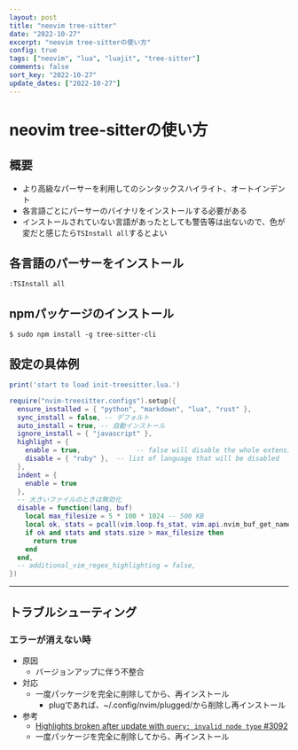 ```yaml
---
layout: post
title: "neovim tree-sitter"
date: "2022-10-27"
excerpt: "neovim tree-sitterの使い方"
config: true
tags: ["neovim", "lua", "luajit", "tree-sitter"]
comments: false
sort_key: "2022-10-27"
update_dates: ["2022-10-27"]
---
```


# neovim tree-sitterの使い方

## 概要
 - より高級なパーサーを利用してのシンタックスハイライト、オートインデント
 - 各言語ごとにパーサーのバイナリをインストールする必要がある
 - インストールされていない言語があったとしても警告等は出ないので、色が変だと感じたら`TSInstall all`するとよい

## 各言語のパーサーをインストール

```console
:TSInstall all
```

## npmパッケージのインストール

```console
$ sudo npm install -g tree-sitter-cli
```

## 設定の具体例

```lua
print('start to load init-treesitter.lua.')

require("nvim-treesitter.configs").setup({
  ensure_installed = { "python", "markdown", "lua", "rust" },
  sync_install = false, -- デフォルト
  auto_install = true, -- 自動インストール
  ignore_install = { "javascript" },
  highlight = {
    enable = true,              -- false will disable the whole extension
    disable = { "ruby" },  -- list of language that will be disabled
  },
  indent = {
    enable = true
  },
  -- 大きいファイルのときは無効化
  disable = function(lang, buf)
    local max_filesize = 5 * 100 * 1024 -- 500 KB
    local ok, stats = pcall(vim.loop.fs_stat, vim.api.nvim_buf_get_name(buf))
    if ok and stats and stats.size > max_filesize then
      return true
    end
  end,
  -- additional_vim_regex_highlighting = false,
})
```

---

## トラブルシューティング

### エラーが消えない時
 - 原因
   - バージョンアップに伴う不整合
 - 対応
   - 一度パッケージを完全に削除してから、再インストール
     - plugであれば、~/.config/nvim/plugged/から削除し再インストール
 - 参考
   - [Highlights broken after update with `query: invalid node type` #3092](https://github.com/nvim-treesitter/nvim-treesitter/issues/3092)
   - 一度パッケージを完全に削除してから、再インストール
